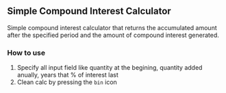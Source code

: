 ## Simple Compound Interest Calculator

Simple compound interest calculator that returns the accumulated amount after the specified period and the amount of compound interest generated.

### How to use
1. Specify all input field like quantity at the begining, quantity added anually, years that % of interest last
2. Clean calc by pressing the `bin` icon